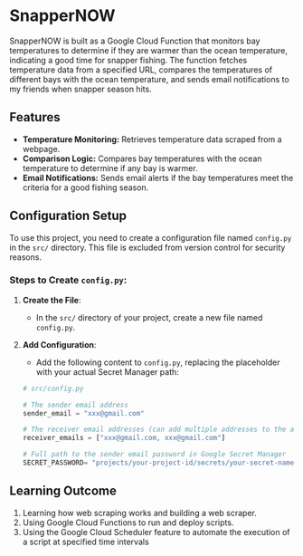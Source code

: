 # SnapperNOW
SnapperNOW is built as a Google Cloud Function that monitors bay temperatures to determine if they are warmer than the ocean temperature, indicating a good time for snapper fishing. The function fetches temperature data from a specified URL, compares the temperatures of different bays with the ocean temperature, and sends email notifications to my friends when snapper season hits.

## Features
- **Temperature Monitoring:** Retrieves temperature data scraped from a webpage.
- **Comparison Logic:** Compares bay temperatures with the ocean temperature to determine if any bay is warmer.
- **Email Notifications:** Sends email alerts if the bay temperatures meet the criteria for a good fishing season.

## Configuration Setup

To use this project, you need to create a configuration file named `config.py` in the `src/` directory. This file is excluded from version control for security reasons.

### Steps to Create `config.py`:

1. **Create the File**:
   - In the `src/` directory of your project, create a new file named `config.py`.

2. **Add Configuration**:
   - Add the following content to `config.py`, replacing the placeholder with your actual Secret Manager path:

   ```python
   # src/config.py

   # The sender email address
   sender_email = "xxx@gmail.com"

   # The receiver email addresses (can add multiple addresses to the array)
   receiver_emails = ["xxx@gmail.com, xxx@gmail.com"]

   # Full path to the sender email password in Google Secret Manager
   SECRET_PASSWORD= "projects/your-project-id/secrets/your-secret-name/versions/latest"
   ```
## Learning Outcome
1. Learning how web scraping works and building a web scraper.
2. Using Google Cloud Functions to run and deploy scripts.
3. Using the Google Cloud Scheduler feature to automate the execution of a script at specified time intervals
